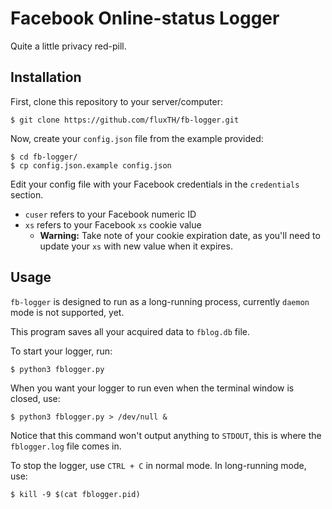# Facebook Online-status Logger
Quite a little privacy red-pill.

## Installation
First, clone this repository to your server/computer:
```
$ git clone https://github.com/fluxTH/fb-logger.git
```

Now, create your `config.json` file from the example provided:
```
$ cd fb-logger/
$ cp config.json.example config.json
```

Edit your config file with your Facebook credentials in the `credentials` section.
- `cuser` refers to your Facebook numeric ID
- `xs` refers to your Facebook `xs` cookie value
  - **Warning:** Take note of your cookie expiration date, as you'll need to update your `xs` with new value when it expires.

## Usage
`fb-logger` is designed to run as a long-running process, currently `daemon` mode is not supported, yet.

This program saves all your acquired data to `fblog.db` file.

To start your logger, run:
```
$ python3 fblogger.py
```

When you want your logger to run even when the terminal window is closed, use:
```
$ python3 fblogger.py > /dev/null &
```
Notice that this command won't output anything to `STDOUT`, this is where the `fblogger.log` file comes in.

To stop the logger, use `CTRL + C` in normal mode.
In long-running mode, use:
```
$ kill -9 $(cat fblogger.pid)
```
